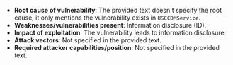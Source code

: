 - **Root cause of vulnerability**: The provided text doesn't specify the root cause, it only mentions the vulnerability exists in `USCCDMService`.
- **Weaknesses/vulnerabilities present**: Information disclosure (ID).
- **Impact of exploitation**:  The vulnerability leads to information disclosure.
- **Attack vectors**: Not specified in the provided text.
- **Required attacker capabilities/position**: Not specified in the provided text.